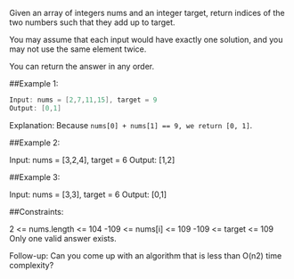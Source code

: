 Given an array of integers nums and an integer target, return indices of the two numbers such that they add up to target.

You may assume that each input would have exactly one solution, and you may not use the same element twice.

You can return the answer in any order.

 

##Example 1:
```Java
Input: nums = [2,7,11,15], target = 9
Output: [0,1]
```
Explanation: Because ```nums[0] + nums[1] == 9, we return [0, 1]```.


##Example 2:

Input: nums = [3,2,4], target = 6
Output: [1,2]


##Example 3:

Input: nums = [3,3], target = 6
Output: [0,1]
 

##Constraints:

2 <= nums.length <= 104
-109 <= nums[i] <= 109
-109 <= target <= 109
Only one valid answer exists.
 

Follow-up: Can you come up with an algorithm that is less than O(n2) time complexity?